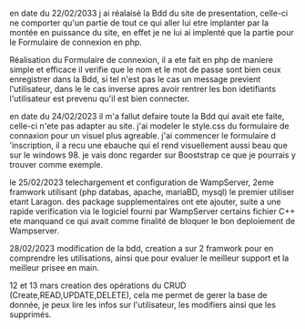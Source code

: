 en date du 22/02/2033 j ai réalaisé la Bdd du site de presentation,
celle-ci ne comporter qu'un partie de tout ce qui aller lui etre implanter par la montée en puissance du site, en effet je ne lui ai implenté que la partie pour le Formulaire de connexion en php.

Réalisation du Formulaire de connexion, il a ete fait en php de maniere simple et efficace il verifie que le nom et le mot de passe sont bien ceux enregistrer dans la Bdd, si tel n'est pas le cas un message previent l'utilisateur, dans le le cas inverse apres avoir rentrer les bon idetifiants l'utilisateur est prevenu qu'il est bien connecter.


en date du 24/02/2023 il m'a fallut defaire toute la Bdd qui avait ete faite, celle-ci n'ete pas adapter au site.
j'ai modeler le style.css du formulaire de connaxion pour un visuel plus agreable.
j'ai commencer le formulaire d 'inscription, il a recu une ebauche qui el rend visuellement aussi beau que sur le windows 98.
je vais donc regarder sur Booststrap ce que je pourrais y trouver comme exemple.


le 25/02/2023 telechargement et configuration de WampServer, 2eme framwork utilisant (php databas, apache, mariaBD, mysql)
le premier utiliser etant Laragon.
des package supplementaires ont ete ajouter, suite a une rapide verification via le logiciel fourni par WampServer certains fichier C++ ete manquand ce qui avait comme finalité de bloquer le bon deploiement de Wampserver.


28/02/2023 modification de la bdd, creation a sur 2 framwork pour en comprendre les utilisations, ainsi que pour evaluer 
le meilleur support et la meilleur prisee en main.


12 et 13 mars creation des opérations du CRUD (Create,READ,UPDATE,DELETE),
cela me permet de gerer la base de donnée, je peux lire les infos sur l'utilisateur, les modifiers ainsi que les supprimés.
 